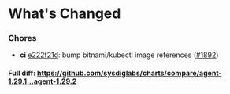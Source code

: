 # What's Changed

### Chores
- **ci** [e222f21d](https://github.com/sysdiglabs/charts/commit/e222f21de483926259c9574e4c2d9679681b9ddb): bump bitnami/kubectl image references ([#1892](https://github.com/sysdiglabs/charts/issues/1892))
#### Full diff: https://github.com/sysdiglabs/charts/compare/agent-1.29.1...agent-1.29.2
